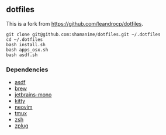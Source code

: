 ## dotfiles

This is a fork from https://github.com/leandrocp/dotfiles.

```
git clone git@github.com:shamanime/dotfiles.git ~/.dotfiles
cd ~/.dotfiles
bash install.sh
bash apps_osx.sh
bash asdf.sh
```

### Dependencies

- [asdf](https://github.com/asdf-vm/asdf)
- [brew](https://github.com/Homebrew/brew)
- [jetbrains-mono](https://www.jetbrains.com/lp/mono/)
- [kitty](https://sw.kovidgoyal.net/kitty/)
- [neovim](https://neovim.io/)
- [tmux](https://github.com/tmux/tmux)
- [zsh](https://github.com/zsh-users/zsh)
- [zplug](https://github.com/zplug/zplug)
